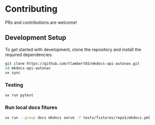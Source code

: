 # Contributing

PRs and contributions are welcome!

## Development Setup

To get started with development, clone the repository and install the required dependencies:

```sh
git clone https://github.com/tlambert03/mkdocs-api-autonav.git
cd mkdocs-api-autonav
uv sync
```

### Testing

```sh
uv run pytest
```

### Run local docs fitures

```sh
uv run --group docs mkdocs serve -f tests/fixtures/repo1/mkdocs.yml
```
